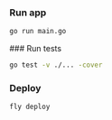 ### Run app
```bash
go run main.go
```

### Run tests
```bash
go test -v ./... -cover
```

### Deploy
```bash
fly deploy
```
